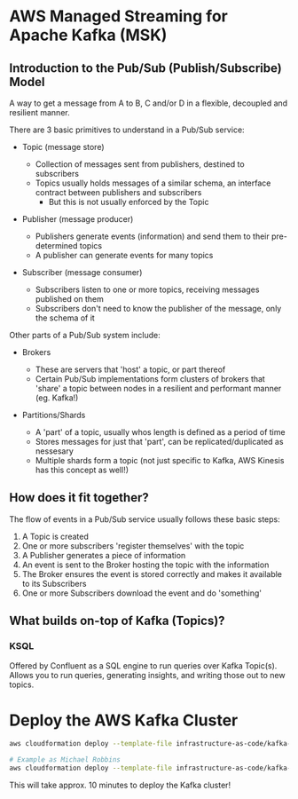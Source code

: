 # AWS Managed Streaming for Apache Kafka (MSK)

## Introduction to the Pub/Sub (Publish/Subscribe) Model

A way to get a message from A to B, C and/or D in a flexible, decoupled and resilient manner.

There are 3 basic primitives to understand in a Pub/Sub service:
* Topic (message store)
  * Collection of messages sent from publishers, destined to subscribers
  * Topics usually holds messages of a similar schema, an interface contract between publishers and subscribers
    * But this is not usually enforced by the Topic

* Publisher (message producer)
  * Publishers generate events (information) and send them to their pre-determined topics
  * A publisher can generate events for many topics

* Subscriber (message consumer)
  * Subscribers listen to one or more topics, receiving messages published on them
  * Subscribers don't need to know the publisher of the message, only the schema of it

Other parts of a Pub/Sub system include:
* Brokers
  * These are servers that 'host' a topic, or part thereof
  * Certain Pub/Sub implementations form clusters of brokers that 'share' a topic between nodes in a resilient and performant manner (eg. Kafka!)

* Partitions/Shards
  * A 'part' of a topic, usually whos length is defined as a period of time
  * Stores messages for just that 'part', can be replicated/duplicated as nessesary
  * Multiple shards form a topic (not just specific to Kafka, AWS Kinesis has this concept as well!)

## How does it fit together?

The flow of events in a Pub/Sub service usually follows these basic steps:
1. A Topic is created
2. One or more subscribers 'register themselves' with the topic
3. A Publisher generates a piece of information
4. An event is sent to the Broker hosting the topic with the information
5. The Broker ensures the event is stored correctly and makes it available to its Subscribers
6. One or more Subscribers download the event and do 'something'

## What builds on-top of Kafka (Topics)?

### KSQL
Offered by Confluent as a SQL engine to run queries over Kafka Topic(s).
Allows you to run queries, generating insights, and writing those out to new topics.

# Deploy the AWS Kafka Cluster

```bash
aws cloudformation deploy --template-file infrastructure-as-code/kafka-cluster.yml --stack-name streaming-<your-name>-kafka-cluster --parameter-overrides "ResourcePrefix=streaming-<your-name>"

# Example as Michael Robbins
aws cloudformation deploy --template-file infrastructure-as-code/kafka-cluster.yml --stack-name streaming-michaelr-kafka-cluster --parameter-overrides "ResourcePrefix=streaming-michaelr"
```

This will take approx. 10 minutes to deploy the Kafka cluster!

